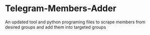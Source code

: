 # Telegram-Members-Adder
An updated tool and python programing files to scrape members from desired groups and add them into targeted groups
